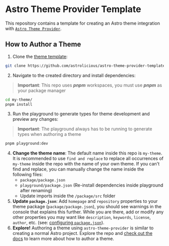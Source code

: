 # Astro Theme Provider Template

This repository contains a template for creating an Astro theme integration with [`Astro Theme Provider`](https://github.com/astrolicious/astro-theme-provider).

## How to Author a Theme

1. Clone the [theme template](https://github.com/astrolicious/astro-theme-provider-template):

```sh
git clone https://github.com/astrolicious/astro-theme-provider-template.git my-theme
```

2. Navigate to the created directory and install dependencies:

> **Important**: This repo uses ***pnpm*** workspaces, you must use ***pnpm*** as your package manager

```sh
cd my-theme/
pnpm install
```

3. Run the playground to generate types for theme development and preview any changes:

> **Important**: The playground always has to be running to generate types when authoring a theme

```sh
pnpm playground:dev
```

4. **Change the theme name**: The default name inside this repo is `my-theme`. It is recommended to use `find and replace` to replace all occurrences of `my-theme` inside the repo with the name of your own theme. If you can't find and replace, you can manually change the name inside the following files:
   - `package/package.json`
   - `playground/package.json` (Re-install dependencies inside playground after renaming)
   - Update imports inside the `/package/src` folder
5. **Update `package.json`**: Add `homepage` and `repository` properties to your theme package (`package/package.json`), you should see warnings in the console that explains this further. While you are there, add or modify any other properties you may want like `description`, `keywords`, `license`, `author`, etc. (see: [configuring `package.json`](https://docs.npmjs.com/cli/v6/configuring-npm/package-json)).
6. **Explore!** Authoring a theme using `astro-theme-provider` is similar to creating a normal Astro project. Explore the repo and [check out the docs](https://astro-theme-provider.netlify.app/) to learn more about how to author a theme.
